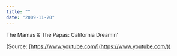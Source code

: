 ```yaml
---
title: ""
date: "2009-11-20"
---
```


The Mamas & The Papas: California Dreamin’

(Source: [https://www.youtube.com/](https://www.youtube.com/))

